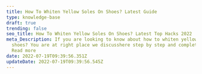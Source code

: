 ```yaml
---
title: How To Whiten Yellow Soles On Shoes? Latest Guide
type: knowledge-base
draft: true
trending: false
seo_title: How To Whiten Yellow Soles On Shoes? Latest Top Hacks 2022
meta_Description: If you are looking to know about how to whiten yellow soles on
  shoes? You are at right place we discusshere step by step and complete guide.
  Read more
date: 2022-07-19T09:39:56.351Z
updateDate: 2022-07-19T09:39:56.545Z
---
```

